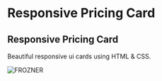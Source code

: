 # Responsive Pricing Card

## Responsive Pricing Card
Beautiful responsive ui cards using HTML & CSS.

![FROZNER](https://github.com/Fr0zneR/Pricing_cards/assets/160403964/7566dcab-b0a7-4a88-bc53-6b1e7bf0fe8b)
